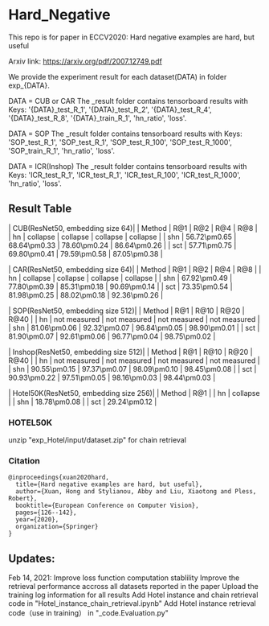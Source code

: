 # Hard_Negative
This repo is for paper in ECCV2020: Hard negative examples are hard, but useful 

Arxiv link: https://arxiv.org/pdf/2007.12749.pdf

We provide the experiment result for each dataset(DATA) in folder exp_{DATA}.

DATA = CUB or CAR
The _result folder contains tensorboard results with Keys: '{DATA}_test_R_1', '{DATA}_test_R_2', '{DATA}_test_R_4', '{DATA}_test_R_8', '{DATA}_train_R_1', 'hn_ratio', 'loss'.

DATA = SOP
The _result folder contains tensorboard results with Keys: 'SOP_test_R_1', 'SOP_test_R_1', 'SOP_test_R_100', 'SOP_test_R_1000', 'SOP_train_R_1', 'hn_ratio', 'loss'.

DATA = ICR(Inshop)
The _result folder contains tensorboard results with Keys: 'ICR_test_R_1', 'ICR_test_R_1', 'ICR_test_R_100', 'ICR_test_R_1000', 'hn_ratio', 'loss'.


## Result Table

| CUB(ResNet50, embedding size 64)|
| Method |          R@1 |          R@2 |          R@4 |          R@8 | 
|     hn |     collapse |     collapse |     collapse |     collapse | 
|    shn | 56.72\pm0.65 | 68.64\pm0.33 | 78.60\pm0.24 | 86.64\pm0.26 | 
|    sct | 57.71\pm0.75 | 69.80\pm0.41 | 79.59\pm0.58 | 87.05\pm0.38 | 
   
| CAR(ResNet50, embedding size 64)|
| Method |          R@1 |          R@2 |          R@4 |          R@8 |
|     hn |     collapse |     collapse |     collapse |     collapse |
|    shn | 67.92\pm0.49 | 77.80\pm0.39 | 85.31\pm0.18 | 90.69\pm0.14 |
|    sct | 73.35\pm0.54 | 81.98\pm0.25 | 88.02\pm0.18 | 92.36\pm0.26 |
   
| SOP(ResNet50, embedding size 512)|
| Method |          R@1 |         R@10 |         R@20 |         R@40 |
|     hn | not measured | not measured | not measured | not measured |
|    shn | 81.06\pm0.06 | 92.32\pm0.07 | 96.84\pm0.05 | 98.90\pm0.01 |
|    sct | 81.90\pm0.07 | 92.61\pm0.06 | 96.77\pm0.04 | 98.75\pm0.02 |

| Inshop(ResNet50, embedding size 512)|
| Method |          R@1 |         R@10 |         R@20 |         R@40 |
|     hn | not measured | not measured | not measured | not measured |
|    shn | 90.55\pm0.15 | 97.37\pm0.07 | 98.09\pm0.10 | 98.45\pm0.08 |
|    sct | 90.93\pm0.22 | 97.51\pm0.05 | 98.16\pm0.03 | 98.44\pm0.03 |

| Hotel50K(ResNet50, embedding size 256)|
| Method |          R@1 |
|     hn |     collapse |
|    shn | 18.78\pm0.08 |
|    sct | 29.24\pm0.12 |
   
   
### HOTEL50K
unzip "exp_Hotel/input/dataset.zip" for chain retrieval

### Citation
```
@inproceedings{xuan2020hard,
  title={Hard negative examples are hard, but useful},
  author={Xuan, Hong and Stylianou, Abby and Liu, Xiaotong and Pless, Robert},
  booktitle={European Conference on Computer Vision},
  pages={126--142},
  year={2020},
  organization={Springer}
}
```

## Updates:
Feb 14, 2021: 
Improve loss function computation stablility
Improve the retrieval performance accross all datasets reported in the paper
Upload the training log information for all results
Add Hotel instance and chain retrieval code in "Hotel_instance_chain_retrieval.ipynb"
Add Hotel instance retrieval code（use in training） in  "_code.Evaluation.py"